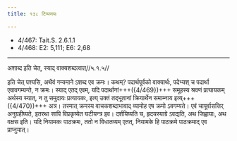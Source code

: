 ```yaml
---
title: १३८ टिप्पणयः

---
```

- 4/467: Tait.S. 2.6.1.1
- 4/468: E2: 5,111; E6: 2,68

____________________________________________


अशाब्द इति चेत्, स्याद् वाक्यशब्दत्वात्//५.१.५//

इति चेत् पश्यसि, अथैवं गम्यमाने ऽशब्द एव क्रमः। कथम्? पदार्थपूर्वको वाक्यार्थः, पदेभ्यश् च पदार्था एवावगम्यन्ते, न क्रमः। स्याद् एतद् एवम्, यदि पदार्थानां+++({4/469})+++ समूहस्य श्रवणं प्रत्यायकम् अर्थस्य स्यात्, न तु समुदायः प्रत्यायकः, इत्य् उक्तं तद्भूतानां क्रियार्थेन समाम्नाय इत्य्+++({4/470})+++ अत्र। तस्मात् क्रमस्य वाचकशब्दाभावाद् व्यामोह एष क्रमो ऽवगम्यते। एवं चापूर्वासत्तिर् अनुग्रहीष्यते, इतरथा सापि विप्रकृष्येत घटीयन्त्र इव। दर्शयिष्यति च, हृदयस्याग्रे ऽवद्यति, अथ जिह्वायाः, अथ वक्षस इति। यदि नियामकः पाठक्रमः, ततो न विधातव्यम् एतत्, नियामके हि पाठक्रमे पाठक्रमाद् एव प्राप्नुयात्।